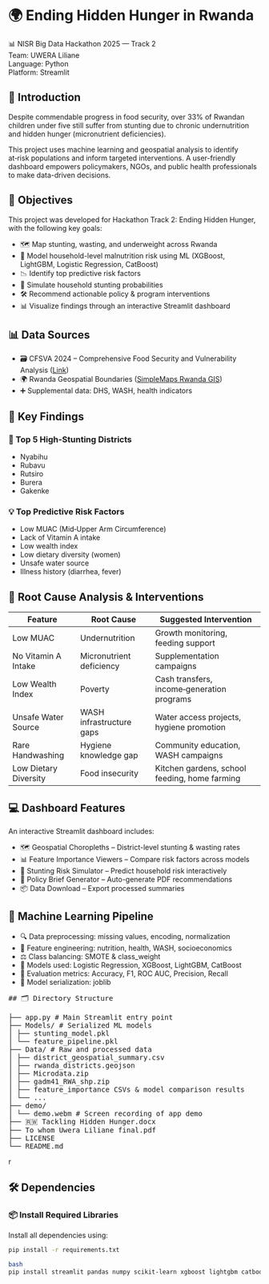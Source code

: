 # 🌍 Ending Hidden Hunger in Rwanda  
📊 NISR Big Data Hackathon 2025 — Track 2  
Team: UWERA Liliane  
Language: Python  
Platform: Streamlit  

## 📌 Introduction  
Despite commendable progress in food security, over 33% of Rwandan children under five still suffer from stunting due to chronic undernutrition and hidden hunger (micronutrient deficiencies).  

This project uses machine learning and geospatial analysis to identify at‑risk populations and inform targeted interventions. A user-friendly dashboard empowers policymakers, NGOs, and public health professionals to make data-driven decisions.  

## 🎯 Objectives  
This project was developed for Hackathon Track 2: Ending Hidden Hunger, with the following key goals:  

- 🗺️ Map stunting, wasting, and underweight across Rwanda  
- 🤖 Model household-level malnutrition risk using ML (XGBoost, LightGBM, Logistic Regression, CatBoost)  
- 📉 Identify top predictive risk factors  
- 🧮 Simulate household stunting probabilities  
- 🛠️ Recommend actionable policy & program interventions  
- 📊 Visualize findings through an interactive Streamlit dashboard  

## 📊 Data Sources  
- 🗃️ CFSVA 2024 – Comprehensive Food Security and Vulnerability Analysis ([Link](#))  
- 🌍 Rwanda Geospatial Boundaries ([SimpleMaps Rwanda GIS](#))  
- ➕ Supplemental data: DHS, WASH, health indicators  

## 🧠 Key Findings  
### 🔺 Top 5 High-Stunting Districts  
- Nyabihu  
- Rubavu  
- Rutsiro  
- Burera  
- Gakenke  

### 💡 Top Predictive Risk Factors  
- Low MUAC (Mid‑Upper Arm Circumference)  
- Lack of Vitamin A intake  
- Low wealth index  
- Low dietary diversity (women)  
- Unsafe water source  
- Illness history (diarrhea, fever)  

## 🧩 Root Cause Analysis & Interventions  

| Feature           | Root Cause                  | Suggested Intervention                     |
|-------------------|-----------------------------|--------------------------------------------|
| Low MUAC          | Undernutrition              | Growth monitoring, feeding support         |
| No Vitamin A Intake| Micronutrient deficiency    | Supplementation campaigns                   |
| Low Wealth Index  | Poverty                    | Cash transfers, income‑generation programs |
| Unsafe Water Source| WASH infrastructure gaps    | Water access projects, hygiene promotion   |
| Rare Handwashing   | Hygiene knowledge gap       | Community education, WASH campaigns        |
| Low Dietary Diversity | Food insecurity          | Kitchen gardens, school feeding, home farming |

## 💻 Dashboard Features  
An interactive Streamlit dashboard includes:  

- 🗺️ Geospatial Choropleths – District-level stunting & wasting rates  
- 📊 Feature Importance Viewers – Compare risk factors across models  
- 🧮 Stunting Risk Simulator – Predict household risk interactively  
- 📝 Policy Brief Generator – Auto-generate PDF recommendations  
- 📦 Data Download – Export processed summaries  

## 🧠 Machine Learning Pipeline  
- 🔍 Data preprocessing: missing values, encoding, normalization  
- 🧪 Feature engineering: nutrition, health, WASH, socioeconomics  
- ⚖️ Class balancing: SMOTE & class_weight  
- 🧠 Models used: Logistic Regression, XGBoost, LightGBM, CatBoost  
- 🧮 Evaluation metrics: Accuracy, F1, ROC AUC, Precision, Recall  
- 💾 Model serialization: joblib  

<pre>## 🗂️ Directory Structure  

├── app.py # Main Streamlit entry point
├── Models/ # Serialized ML models
│ ├── stunting_model.pkl
│ └── feature_pipeline.pkl
├── Data/ # Raw and processed data
│ ├── district_geospatial_summary.csv
│ ├── rwanda_districts.geojson
│ ├── Microdata.zip
│ ├── gadm41_RWA_shp.zip
│ ├── feature_importance CSVs & model comparison results
│ └── ...
├── demo/
│ └── demo.webm # Screen recording of app demo
├── 🇷🇼 Tackling Hidden Hunger.docx
├── To whom Uwera Liliane final.pdf
├── LICENSE
└── README.md
</pre>
r
## 🛠️ Dependencies

### 📦 Install Required Libraries

Install all dependencies using:

```bash
pip install -r requirements.txt

bash
pip install streamlit pandas numpy scikit-learn xgboost lightgbm catboost matplotlib seaborn plotly folium imbalanced-learn statsmodels joblib geopandas




